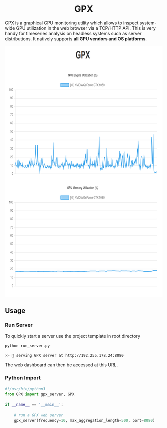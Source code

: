 <h1 align=center>GPX</h1>

GPX is a graphical GPU monitoring utility which allows to inspect system-wide GPU utilization in the web browser via a TCP/HTTP API. This is very handy for timeseries analysis on headless systems such as server distributions. It natively supports **all GPU vendors and OS platforms**.

<p align=center><img src=demo.png height=800></p>

## Usage

### Run Server
To quickly start a server use the project template in root directory 

```python
python run_server.py
```
```bash
>> 📡 serving GPX server at http://192.255.178.24:8080
```

The web dashboard can then be accessed at this URL.

### Python Import

```python
#!/usr/bin/python3
from GPX import gpx_server, GPX

if __name__ == '__main__':
    
    # run a GPX web server 
    gpx_server(frequency=10, max_aggregation_length=500, port=8080)
```